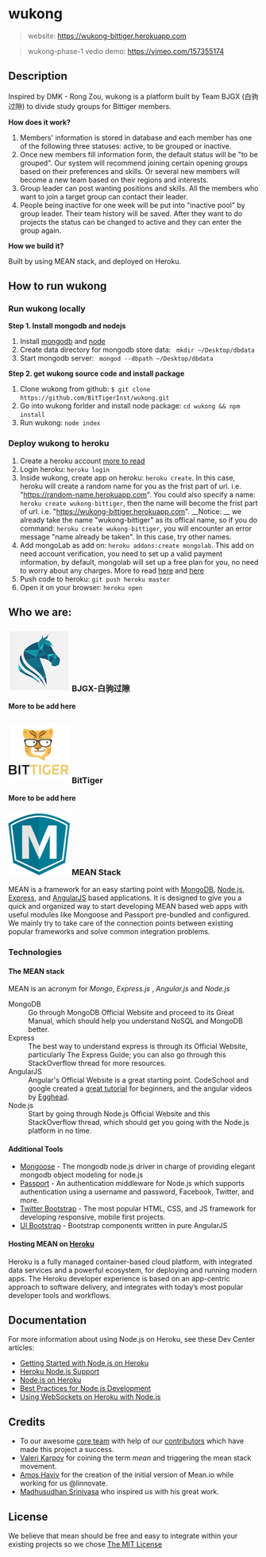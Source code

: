 # wukong
> website: https://wukong-bittiger.herokuapp.com

> wukong-phase-1 vedio demo: https://vimeo.com/157355174

## Description

Inspired by DMK - Rong Zou, wukong is a platform built by Team BJGX (白驹过隙) to divide study groups for Bittiger members.

**How does it work?**

1. Members' information is stored in database and each member has one of the following three statuses: active, to be grouped or inactive.
2. Once new members fill information form, the default status will be "to be grouped". Our system will recommend joining certain opening groups based on their preferences and skills. Or several new members will become a new team based on their regions and interests.
3. Group leader can post wanting positions and skills. All the members who want to join a target group can contact their leader.
4. People being inactive for one week will be put into "inactive pool" by group leader. Their team history will be saved. After they want to do projects the status can be changed to active and they can enter the group again.

**How we build it?**

Built by using MEAN stack, and deployed on Heroku.

## How to run wukong

### Run wukong locally

__Step 1. Install mongodb and nodejs__

1. Install [mongodb](https://www.mongodb.org/downloads#production) and [node](https://nodejs.org/en/)
2. Create data directory for mongodb store data: ` mkdir ~/Desktop/dbdata`
3. Start mongodb server: ` mongod --dbpath ~/Desktop/dbdata`

__Step 2. get wukong source code and install package__

1. Clone wukong from github: ` $ git clone https://github.com/BitTigerInst/wukong.git `
2. Go into wukong forlder and install node package: ` cd wukong && npm install `
3. Run wukong: ` node index `

### Deploy wukong to heroku

1. Create a heroku account [more to read](https://devcenter.heroku.com/articles/getting-started-with-nodejs#introduction)
2. Login heroku: ` heroku login `
3. Inside wukong, create app on heroku: ` heroku create `. In this case, heroku will create a random name for you as the frist part of url. i.e. "https://random-name.herokuapp.com". You could also specify a name: ` heroku create wukong-bittiger `, then the name will become the frist part of url. i.e. "https://wukong-bittiger.herokuapp.com". __Notice: __ we already take the name "wukong-bittiger" as its offical name, so if you do command: ` heroku create wukong-bittiger `, you will encounter an error message "name already be taken". In this case, try other names.
4. Add mongoLab as add on: ` heroku addons:create mongolab `. This add on need account verification, you need to set up a valid payment information, by default, mongolab will set up a free plan for you, no need to worry about any charges. More to read [here](https://elements.heroku.com/buttons/mongolab/hello-mongoose) and [here](https://devcenter.heroku.com/articles/mongolab#adding-mlab-as-a-heroku-add-on)
5. Push code to heroku: ` git push heroku master `
6. Open it on your browser: ` heroku open `

## Who we are:

### <img src="public/images/markdown-logos/logo.png" width="124px" height="124px" /> BJGX-白驹过隙
**More to be add here**

### <img src="public/images/markdown-logos/bittigerlogo.png" width="124px" height="124px" /> BitTiger
**More to be add here**

### <img src="public/images/markdown-logos/meanlogo.png" width="124px" height="124px" /> MEAN Stack

MEAN is a framework for an easy starting point with [MongoDB](https://www.mongodb.org/), [Node.js](http://www.nodejs.org/), [Express](http://expressjs.com/), and [AngularJS](https://angularjs.org/) based applications. It is designed to give you a quick and organized way to start developing MEAN based web apps with useful modules like Mongoose and Passport pre-bundled and configured. We mainly try to take care of the connection points between existing popular frameworks and solve common integration problems.

### Technologies

#### The MEAN stack

MEAN is an acronym for *Mongo*, *Express.js* , *Angular.js* and *Node.js*

<dl class="dl-horizontal">
<dt>MongoDB</dt>
<dd>Go through MongoDB Official Website and proceed to its Great Manual, which should help you understand NoSQL and MongoDB better.</dd>
<dt>Express</dt>
<dd>The best way to understand express is through its Official Website, particularly The Express Guide; you can also go through this StackOverflow thread for more resources.</dd>
<dt>AngularJS</dt>
<dd>Angular's Official Website is a great starting point. CodeSchool and google created a <a href="https://www.codeschool.com/courses/shaping-up-with-angular-js">great tutorial</a> for beginners, and the angular videos by <a href="https://egghead.io/">Egghead</a>.</dd>
<dt>Node.js</dt>
<dd>Start by going through Node.js Official Website and this StackOverflow thread, which should get you going with the Node.js platform in no time.</dd>
</dl>

#### Additional Tools
* <a href="http://mongoosejs.com/">Mongoose</a> - The mongodb node.js driver in charge of providing elegant mongodb object modeling for node.js
* <a href="http://passportjs.org/">Passport</a> - An authentication middleware for Node.js which supports authentication using a username and password, Facebook, Twitter, and more.
* <a href="http://getbootstrap.com/">Twitter Bootstrap</a> - The most popular HTML, CSS, and JS framework for developing responsive, mobile first projects.
* <a href="http://angular-ui.github.io/bootstrap/">UI Bootstrap</a> - Bootstrap components written in pure AngularJS

#### Hosting MEAN on [Heroku](https://www.heroku.com/products)

Heroku is a fully managed container-based cloud platform, with integrated data services and a powerful ecosystem, for deploying and running modern apps. The Heroku developer experience is based on an app-centric approach to software delivery, and integrates with today’s most popular developer tools and workflows.

## Documentation

For more information about using Node.js on Heroku, see these Dev Center articles:

- [Getting Started with Node.js on Heroku](https://devcenter.heroku.com/articles/getting-started-with-nodejs)
- [Heroku Node.js Support](https://devcenter.heroku.com/articles/nodejs-support)
- [Node.js on Heroku](https://devcenter.heroku.com/categories/nodejs)
- [Best Practices for Node.js Development](https://devcenter.heroku.com/articles/node-best-practices)
- [Using WebSockets on Heroku with Node.js](https://devcenter.heroku.com/articles/node-websockets)

## Credits
  * To our awesome <a href="https://github.com/orgs/linnovate/teams/mean">core team</a> with help of our <a href="https://github.com/linnovate/mean/graphs/contributors">contributors</a> which have made this project a success.
  * <a href="https://github.com/vkarpov15">Valeri Karpov</a> for coining the term *mean* and triggering the mean stack movement.
  * <a href="https://github.com/amoshaviv">Amos Haviv</a>  for the creation of the initial version of Mean.io while working for us @linnovate.
  * <a href="https://github.com/madhums/">Madhusudhan Srinivasa</a> who inspired us with his great work.

## License
We believe that mean should be free and easy to integrate within your existing projects so we chose [The MIT License](http://opensource.org/licenses/MIT)
